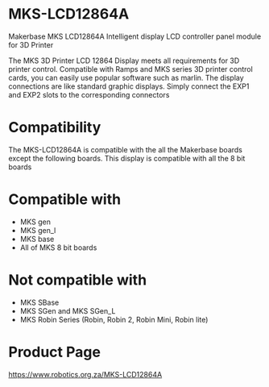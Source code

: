 # MKS-LCD12864A
Makerbase MKS LCD12864A Intelligent display LCD controller panel module for 3D Printer

The MKS 3D Printer LCD 12864 Display meets all requirements for 3D printer control. Compatible with Ramps and MKS series 3D printer control cards, you can easily use popular software such as marlin. The display connections are like standard graphic displays. Simply connect the EXP1 and EXP2 slots to the corresponding connectors

# Compatibility 
The MKS-LCD12864A is compatible with the all the Makerbase boards except the following boards. This display is compatible with all the 8 bit boards 

# Compatible with
- MKS gen
- MKS gen_l
- MKS base
- All of MKS 8 bit boards

# Not compatible with 
- MKS SBase
- MKS SGen and MKS SGen_L
- MKS Robin Series (Robin, Robin 2, Robin Mini, Robin lite)

# Product Page
https://www.robotics.org.za/MKS-LCD12864A
